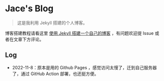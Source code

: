 # Jace's Blog

> 这是我利用 Jekyll 搭建的个人博客。

博客搭建教程请看这里 [使用 Jekyll 搭建一个自己的博客](https://jaceyi.com/2019/08/31/Jekyll-Set-up-Blog.html) ，有问题欢迎提 Issue 或者在文章下方评论。

## Log

* 2022-11-8：原本是用的 Github Pages ，感觉访问太慢了，迁到自己服务器了，通过 GitHub Action 部署，也还挺方便。
